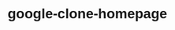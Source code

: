# google-clone-homepage
<html>
<head>
<title>Google</title>
    <style>
        *{
            margin: 0;
            padding: 0;
            box-sizing: border-box;
            font-family: Arial;
        }

        body {
            color: #202124;
            display: flex;
            flex-direction: column;
            height: 100vh;
        }
        
         header {
            display: flex;
            justify-content: flex-end;
            padding: 5px 10px;
            align-items: center;
            font-size: 13px;
        }
        
        .header-links {
            display: flex;
            align-items: center;
            gap: 20px;
        }
        
        .header-links a {
            text-decoration: none;
            color: rgba(0,0,0,.87);
        }
        
        .header-links a:hover {
            text-decoration: underline;
        }
        
        .top-bar {
           display: flex;
           justify-content: flex-end;
           padding: 10px;
           background: #fff;
        }

        .app-grid-icon {
           width: 20px;
           height: 20px;
           display: grid;
           grid-template-columns: repeat(3, 1fr);
           gap: 2px;
           cursor: pointer;
        }

         .app-grid-icon div {
           width: 6px;
           height: 6px;
           background-color: #555;
           border-radius: 50%;
           opacity: none;
         }

         .app-menu {
            position: absolute;
            top: 60px;
            right: 20px;
            width: 260px;
            background: #fff;
            border-radius: 10px;
            padding: 16px;
            display: none;
            grid-template-columns: repeat(3, 1fr);
            gap: 16px;
            z-index: 100;
        }

        .app-icon {
            text-align: center;
            font-size: 12px;
            color: #222;
            cursor: pointer;
       }

        .app-icon img {
            width: 25px;
           height: 25px;
           margin-bottom:6px;
       }
        
          .bottom-section {
           grid-column: span 3;
           margin-top: 12px;
           padding-top: 10px;
           border-top: 1px solid #eee;
           text-align: center;
       }

        .bottom-section button {
           background-color: #1a73e8;
           color: white;
           border: none;
           border-radius: 20px;
           padding: 6px 12px;
           font-size: 13px;
           cursor: pointer;
       }

         .bottom-section .dismiss {
             display: block;
             margin-top: 8px;
             font-size: 13px;
             color: #555;
             cursor: pointer;
       }
  
        
        .sign-in-acc {
            background-color: #1a73e8;
            color: white;
            border: none;
            padding: 20px;
            border-radius: 100px;
            font-weight: 100;
            cursor: pointer;
            height: 10px;
            width: 5px;
            
          
        }
        
        .sign-in-acc:hover {
            background-color: #1b66c9;
            box-shadow: 0 1px 3px 1px rgba(66,64,67,.15);
        }
        
        main {
            flex: 1;
            display: flex;
            flex-direction: column;
            align-items: center;
            padding-top: 40px;
        }
       

      .btnColor {
            margin-top: 10px;
            flex-direction: grid;
             padding: 10px 10px;
             font-size: 12px;
             cursor: pointer;
        }

         .btnImage {
             margin-top: 10px;
             flex-direction: grid;
             padding: 10px 10px;
             font-size: 12px;
             cursor: pointer;
        }

        .logo {
            margin-bottom: 10px;
        }
        
        .search-container {
            width: 100%;
            max-width: 584px;
            position: relative;
            margin-bottom: 40px;
            
            
        }
        
        .search-box {
            width: 100%;
            padding: 15px 50px;
            border-radius: 24px;
            border: 1px solid #dfe1e5;
            font-size: 16px;
            outline: none;
        }
        
        .search-box:hover, .search-box:focus {
            box-shadow: 0 1px 6px rgba(32,33,36,0.28);
            border-color: rgba(223,225,229,0);
        }
        
        .search-icon, .mic-icon, .camera-icon {
            position: absolute;
            top: 20px;
            width: 15px;
            height: 15px;
        }
        
        .search-icon {
            left: 20px;
            opacity: 0.4;
        } 
        
        .mic-icon {
            right: 60px;
            cursor: pointer;
        }
        
        .camera-icon {
            right: 25px;
            cursor: pointer;
        }
        
        .buttons {
            display: flex;
            gap: 15px;
        }
        
        .search-btn, .lucky-btn {
            background-color: #f8f9fa;
            border: 1px solid #f8f9fa;
            border-radius: 4px;
            padding: 10px 16px;
            font-size: 14px;
            color: #3c4043;
            cursor: pointer;
        }
        
        .search-btn:hover, .lucky-btn:hover {
            border: 1px solid #dadce0;
            box-shadow: 0 1px 1px rgba(0,0,0,0.1);
        }
        
        .language {
            margin-top: 30px;
            font-size: 13px;
        }
        
        .language a {
            text-decoration: none;
            color: #1a0dab;
        }
        
        .language a:hover {
            text-decoration: underline;
        }
        

        footer {
            background-color: #f2f2f2;
            color: #1c1c1d;
            font-size: 14px;
        }
        
        .footer-top {
            padding: 15px 30px;
            border-bottom: 1px solid #dadce0;
        }
        
        .footer-bottom {
            display: flex;
            flex-wrap: wrap;
            justify-content: space-between;
            padding: 15px 30px;
        }
        
        .footer-links {
            display: flex;
            gap: 20px;
        }
        
        .footer-links a {
            text-decoration: none;
            color: #1c1c1d;
        }
        
        .footer-links a:hover {
            text-decoration: underline;
        }
        
        @media (max-width: 700px) {
            .footer-bottom {
                justify-content: center;
                gap: 20px;
            }
        }
      </style>
      </head>
      <body>
        <header>
        <div class="header-links">
            <a href="#">Gmail</a>
            <a href="#">Images</a>
            <button class="sign-in-acc">J</button>
          </div>
        <div classs="header-links">

            <div class="top-bar">  
        <div class="app-grid-icon" onclick="toggleAppMenu()">
            <div></div><div></div><div></div>
            <div></div><div></div><div></div>
            <div></div><div></div><div></div>
          </div>
        

         </div>

       <div class="app-menu" id="appMenu" >
        <div class="app-icon">
         <img src="https://upload.wikimedia.org/wikipedia/commons/thumb/a/a3/Eo_circle_blue_letter-j.svg/1200px-Eo_circle_blue_letter-j.svg.png" alt="Account">
         <div>Account</div>
       </div>

        <div class="app-icon">
         <img src="https://encrypted-tbn0.gstatic.com/images?q=tbn:ANd9GcQ3RaendkWxwbnlsA8UyDPmcDbqIMQETxKYpw&s" alt="Drive">
          <div>Drive</div>
        </div>

      <div class="app-icon">
       <img src="https://encrypted-tbn0.gstatic.com/images?q=tbn:ANd9GcSJ9otYnFOGrIP3LlAooxg8JxUy0YZlX4BZlQ&s" alt="Business Profile manager">
        <div>Business Profile Manager</div>
      </div>

       <div class="app-icon">
        <img src="https://brandlogos.net/wp-content/uploads/2020/10/gmail-logo-icon.png" alt="Gmail">
        <div>Gmail</div>
      </div>


        <div class="app-icon">
          <img src="https://cdn3.iconfinder.com/data/icons/social-network-30/512/social-06-512.png" alt="Youtube">
          <div>Youtube</div>
         </div>

       <div class="app-icon">
         <img src="https://uxwing.com/wp-content/themes/uxwing/download/brands-and-social-media/google-gemini-icon.png" alt="Gemini">
         <div>Gemini</div>
        </div>

       <div class="bottom-section">
          <button>Try Gemini</button>
          <span class="dismiss" onclick="toggleAppMenu()">Dismiss</span>
           </div>

           
        </div>
        

   

       </header>
        <main>
        <div class="logo">
         <img src="https://upload.wikimedia.org/wikipedia/commons/thumb/2/2f/Google_2015_logo.svg/1200px-Google_2015_logo.svg.png" alt="Google" width="300" height="100">
        </div>

             <div class="search-container">
            <img class="search-icon" src="https://static-00.iconduck.com/assets.00/search-icon-2048x2048-cmujl7en.png" alt="Search icon">
            <input type="text" name="q" class="search-box" aria-label="Search"autofocus>

            <img class="mic-icon" src="https://cdn-icons-png.freepik.com/512/60/60540.png" alt="Voice search">

            <img class="camera-icon" src="https://encrypted-tbn0.gstatic.com/images?q=tbn:ANd9GcSHzHApqUpQhJINc_1sR3L_X10-amkpr8pIsA&s" alt="Search image">
        
             </div>
        
           <div class="buttons">
            <button class="search-btn">Google Search</button>

            <button class="lucky-btn">I'm Feeling Lucky</button>
           </div>   

         <div>
          <input type="color" id="bgColorPicker">
         <button class="btnColor" onclick="setBackgroundColor()">Set Background Color</button>

         </div>

          <div>
            <input type="file" id="bgImagePicker" accept="image/*">
             <button class="btnImage" onclick="setBackgroundImage()">Set Background Image</button>
          </div>


        <div class="language">
           Google offered in: 
             <a href="#">हिन्दी</a> 
             <a href="#">বাংলা</a>
             <a href="#">తెలుగు</a>
             <a href="#">मराठी</a>
             <a href="#">தமிழ்</a>
             <a href="#">ગુજરાતી</a> 
             <a href="#">ಕನ್ನಡ</a> 
             <a href="#">മലയാളം</a>
             <a href="#">ਪੰਜਾਬੀ</a>
        </div>
    </main>
    
    <footer>
        <div class="footer-top">
            India
        </div>
        <div class="footer-bottom">
            <div class="footer-links">
                <a href="#">Advertising</a>
                <a href="#">Business</a>
                <a href="#">How Search works</a>
            </div>
            <div class="footer-links">
                <a href="#">Privacy</a>
                <a href="#">Terms</a>
                <a href="#">Settings</a>
            </div>
        </div>
    </footer>
    <script>
    function setBackgroundColor() {
  const colorPicker = document.getElementById("bgColorPicker");
  const selectedColor = colorPicker.value;

  document.body.style.backgroundColor = selectedColor;
  document.body.style.backgroundImage = "none"; 
}

function setBackgroundImage() {
  const imagePicker = document.getElementById("bgImagePicker");
  const selectedFile = imagePicker.files[0];

  if (selectedFile) {
    const imageURL = URL.createObjectURL(selectedFile);
    document.body.style.backgroundImage = `url('${imageURL}')`;
    document.body.style.backgroundSize = 'cover';
    document.body.style.backgroundRepeat = 'no-repeat';
    document.body.style.backgroundPosition = 'center';
    document.body.style.backgroundColor = '';
    
  }
}


    function toggleAppMenu() {
      const menu = document.getElementById('appMenu');
      if(menu.style.display === "grid")
  {
       menu.style.display ="none"; 
           
  }else{    

     menu.style.display ="grid"; 
  }
}

    </script>
    </body>
    </html>
